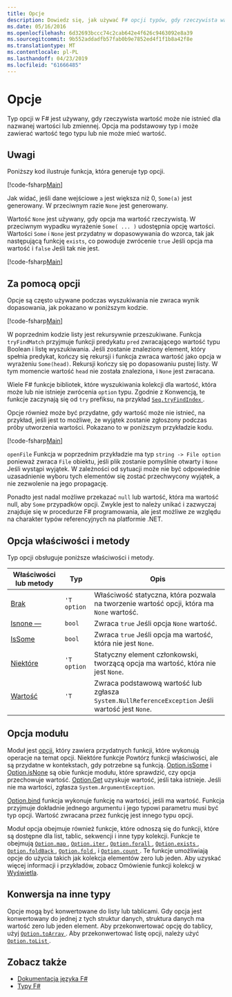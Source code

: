 ```yaml
---
title: Opcje
description: Dowiedz się, jak używać F# opcji typów, gdy rzeczywista wartość może nie istnieć dla nazwanej wartości lub zmiennej.
ms.date: 05/16/2016
ms.openlocfilehash: 6d32693bccc74c2cab642e4f626c9463092e8a39
ms.sourcegitcommit: 9b552addadfb57fab0b9e7852ed4f1f1b8a42f8e
ms.translationtype: MT
ms.contentlocale: pl-PL
ms.lasthandoff: 04/23/2019
ms.locfileid: "61666485"
---
```

# <a name="options"></a>Opcje

Typ opcji w F# jest używany, gdy rzeczywista wartość może nie istnieć dla nazwanej wartości lub zmiennej. Opcja ma podstawowy typ i może zawierać wartość tego typu lub nie może mieć wartość.

## <a name="remarks"></a>Uwagi

Poniższy kod ilustruje funkcja, która generuje typ opcji.

[!code-fsharp[Main](../../../samples/snippets/fsharp/lang-ref-1/snippet1404.fs)]

Jak widać, jeśli dane wejściowe `a` jest większa niż 0, `Some(a)` jest generowany.  W przeciwnym razie `None` jest generowany.

Wartość `None` jest używany, gdy opcja ma wartość rzeczywistą. W przeciwnym wypadku wyrażenie `Some( ... )` udostępnia opcję wartości. Wartości `Some` i `None` jest przydatny w dopasowywania do wzorca, tak jak następującą funkcję `exists`, co powoduje zwrócenie `true` Jeśli opcja ma wartość i `false` Jeśli tak nie jest.

[!code-fsharp[Main](../../../samples/snippets/fsharp/lang-ref-1/snippet1401.fs)]

## <a name="using-options"></a>Za pomocą opcji

Opcje są często używane podczas wyszukiwania nie zwraca wynik dopasowania, jak pokazano w poniższym kodzie.

[!code-fsharp[Main](../../../samples/snippets/fsharp/lang-ref-1/snippet1403.fs)]

W poprzednim kodzie listy jest rekursywnie przeszukiwane. Funkcja `tryFindMatch` przyjmuje funkcji predykatu `pred` zwracającego wartość typu Boolean i listę wyszukiwania. Jeśli zostanie znaleziony element, który spełnia predykat, kończy się rekursji i funkcja zwraca wartość jako opcja w wyrażeniu `Some(head)`. Rekursji kończy się po dopasowaniu pustej listy. W tym momencie wartość `head` nie została znaleziona, i `None` jest zwracana.

Wiele F# funkcje bibliotek, które wyszukiwania kolekcji dla wartość, która może lub nie istnieje zwrócenia `option` typu. Zgodnie z Konwencją, te funkcje zaczynają się od `try` prefiksu, na przykład [ `Seq.tryFindIndex` ](https://msdn.microsoft.com/library/c357b221-edf6-4f68-bf40-82a3156d945a).

Opcje również może być przydatne, gdy wartość może nie istnieć, na przykład, jeśli jest to możliwe, że wyjątek zostanie zgłoszony podczas próby utworzenia wartości. Pokazano to w poniższym przykładzie kodu.

[!code-fsharp[Main](../../../samples/snippets/fsharp/lang-ref-1/snippet1402.fs)]

`openFile` Funkcja w poprzednim przykładzie ma typ `string -> File option` ponieważ zwraca `File` obiektu, jeśli plik zostanie pomyślnie otwarty i `None` Jeśli wystąpi wyjątek. W zależności od sytuacji może nie być odpowiednie uzasadnienie wyboru tych elementów się zostać przechwycony wyjątek, a nie zezwolenie na jego propagację.

Ponadto jest nadal możliwe przekazać `null` lub wartość, która ma wartość null, aby `Some` przypadków opcji. Zwykle jest to należy unikać i zazwyczaj znajduje się w procedurze F# programowania, ale jest możliwe ze względu na charakter typów referencyjnych na platformie .NET.

## <a name="option-properties-and-methods"></a>Opcja właściwości i metody

Typ opcji obsługuje poniższe właściwości i metody.

|Właściwości lub metody|Typ|Opis|
|------------------|----|-----------|
|[Brak](https://msdn.microsoft.com/library/83ef260a-aa33-4e6f-aee6-b9bf0a461476)|`'T option`|Właściwość statyczna, która pozwala na tworzenie wartość opcji, która ma `None` wartość.|
|[Isnone —](https://msdn.microsoft.com/library/f08532ca-1716-4f60-ae59-8ef6256df234)|`bool`|Zwraca `true` Jeśli opcja `None` wartość.|
|[IsSome](https://msdn.microsoft.com/library/c5088d51-c5d7-425f-a77f-12c379bb356f)|`bool`|Zwraca `true` Jeśli opcja ma wartość, która nie jest `None`.|
|[Niektóre](https://msdn.microsoft.com/library/12f048d2-e293-4596-accb-de036ecd63fc)|`'T option`|Statyczny element członkowski, tworzącą opcja ma wartość, która nie jest `None`.|
|[Wartość](https://msdn.microsoft.com/library/c79f68e8-11fd-45b1-a053-e8fc38b56df7)|`'T`|Zwraca podstawową wartość lub zgłasza `System.NullReferenceException` Jeśli wartość jest `None`.|

## <a name="option-module"></a>Opcja modułu

Moduł jest [opcji](https://msdn.microsoft.com/library/e615e4d3-bbbb-49ba-addc-6061ea2e2f4c), który zawiera przydatnych funkcji, które wykonują operacje na temat opcji. Niektóre funkcje Powtórz funkcji właściwości, ale są przydatne w kontekstach, gdy potrzebne są funkcją. [Option.isSome](https://msdn.microsoft.com/library/41ad0857-5672-4326-84b5-c33dc43dcf79) i [Option.isNone](https://msdn.microsoft.com/library/73db6a53-15e7-40a6-94f9-a0049e5f4819) są obie funkcje modułu, które sprawdzić, czy opcja przechowuje wartość. [Option.Get](https://msdn.microsoft.com/library/803e9fcb-6edd-4910-808c-25f08cbc55ea) uzyskuje wartość, jeśli taka istnieje. Jeśli nie ma wartości, zgłasza `System.ArgumentException`.

[Option.bind](https://msdn.microsoft.com/library/c3406192-24ac-49b5-bc3b-8f805187f1c0) funkcja wykonuje funkcję na wartości, jeśli ma wartość. Funkcja przyjmuje dokładnie jednego argumentu i jego typowi parametru musi być typ opcji. Wartość zwracana przez funkcję jest innego typu opcji.

Moduł opcja obejmuje również funkcje, które odnoszą się do funkcji, które są dostępne dla list, tablic, sekwencji i inne typy kolekcji. Funkcje te obejmują [ `Option.map` ](https://msdn.microsoft.com/library/91a20385-7e73-40c2-9adc-635e86d6a622), [ `Option.iter` ](https://msdn.microsoft.com/library/83389eef-3dff-4074-b4cc-f69581c25191), [ `Option.forall` ](https://msdn.microsoft.com/library/ba884586-5eae-49c5-9e36-05481c1c3428), [ `Option.exists` ](https://msdn.microsoft.com/library/a606d2d4-fddc-4eab-ab37-c6138fb7ad99), [ `Option.foldBack` ](https://msdn.microsoft.com/library/a882fbaf-c019-46f0-b4f5-b8c2b8b90ffb), [ `Option.fold` ](https://msdn.microsoft.com/library/af896794-3d53-406c-9411-316cd5c33ad8), i [ `Option.count` ](https://msdn.microsoft.com/library/2dac83a9-684e-4d0f-b50e-ff722a8bb876). Te funkcje umożliwiają opcje do użycia takich jak kolekcja elementów zero lub jeden. Aby uzyskać więcej informacji i przykładów, zobacz Omówienie funkcji kolekcji w [Wyświetla](lists.md).

## <a name="converting-to-other-types"></a>Konwersja na inne typy

Opcje mogą być konwertowane do listy lub tablicami. Gdy opcja jest konwertowany do jednej z tych struktur danych, struktura danych ma wartość zero lub jeden element. Aby przekonwertować opcję do tablicy, użyj [ `Option.toArray` ](https://msdn.microsoft.com/library/c8044873-ba17-4b52-8231-eb1a28318c64). Aby przekonwertować listę opcji, należy użyć [ `Option.toList` ](https://msdn.microsoft.com/library/5f1af295-9fa9-40ad-b4a1-3578d94d44e1).

## <a name="see-also"></a>Zobacz także

- [Dokumentacja języka F#](index.md)
- [Typy F#](fsharp-types.md)
